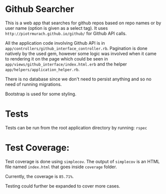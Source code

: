 # Github Searcher

This is a web app that searches for github repos based on repo names or by user name (option is given as a select tag). It uses `http://piotrmurach.github.io/github/` for Github API calls.

All the application code involving Github API is in `app/controllers/github_interface_controller.rb`.
Pagination is done natively by the used gem, however some logic was involved when it came to rendering it on the page which could be seen in `app/views/github_interface/index.html.erb` and the helper `app/helpers/application_helper.rb`.

There is no database since we don't need to persist anything and so no need of running migrations.

Bootstrap is used for some styling.

# Tests
Tests can be run from the root application directory by running: 
`rspec`

# Test Coverage:
Test coverage is done using `simplecov`. The output of `simplecov` is an HTML file named `index.html` that goes inside `coverage` folder.

Currently, the coverage is `85.71%`.

Testing could further be expanded to cover more cases.
